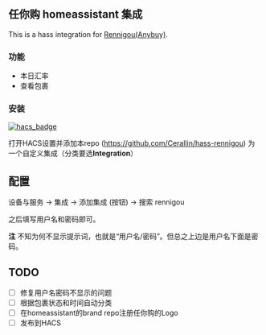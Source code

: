 ## 任你购 homeassistant 集成

This is a hass integration for [Rennigou(Anybuy)](https://rennigou.jp).

### 功能

- 本日汇率
- 查看包裹

### 安装

[![hacs_badge](https://img.shields.io/badge/HACS-Custom-41BDF5.svg)](https://github.com/hacs/integration)

打开HACS设置并添加本repo (https://github.com/Cerallin/hass-rennigou) 为一个自定义集成（分类要选**Integration**）

## 配置

设备与服务 -> 集成 -> 添加集成 (按钮) -> 搜索 rennigou

之后填写用户名和密码即可。

**注** 不知为何不显示提示词，也就是“用户名/密码”。但总之上边是用户名下面是密码。

## TODO

- [ ] 修复用户名密码不显示的问题
- [ ] 根据包裹状态和时间自动分类
- [ ] 在homeassistant的brand repo注册任你购的Logo
- [ ] 发布到HACS